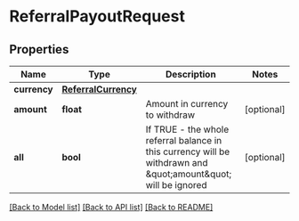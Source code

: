 # ReferralPayoutRequest

## Properties
Name | Type | Description | Notes
------------ | ------------- | ------------- | -------------
**currency** | [**ReferralCurrency**](ReferralCurrency.md) |  | 
**amount** | **float** | Amount in currency to withdraw | [optional] 
**all** | **bool** | If TRUE - the whole referral balance in this currency will be withdrawn and \&quot;amount\&quot; will be ignored | [optional] 

[[Back to Model list]](../README.md#documentation-for-models) [[Back to API list]](../README.md#documentation-for-api-endpoints) [[Back to README]](../README.md)


